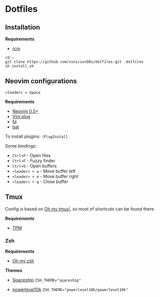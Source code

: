 # Dotfiles

## Installation

**Requirements**
- [rcm](https://github.com/thoughtbot/rcm)

```
cd ~
git clone https://github.com/vinicius98s/dotfiles.git .dotfiles
sh install.sh
```

## Neovim configurations

`<leader> = Space`

**Requirements**
- [Neovim 0.5+](https://github.com/neovim/neovim)
- [Vim plug](https://github.com/junegunn/vim-plug)
- [fd](https://github.com/sharkdp/fd)
- [bat](https://github.com/sharkdp/bat)

To install plugins: `:PlugInstall`

Some bindings:

- `Ctrl+P` - Open files
- `Ctrl+F` - Fuzzy finder
- `Ctrl+O` - Open buffers
- `<leader> + w` - Move buffer left
- `<leader> + e` - Move buffer right
- `<leader> + q` - Close buffer

## Tmux

Config is based on [Oh my tmux!](https://github.com/gpakosz/.tmux), so most of shortcuts can be found there.

**Requirements**
- [TPM](https://github.com/tmux-plugins/tpm)

### Zsh

**Requirements**
- [Oh my zsh](https://ohmyz.sh/)

**Themes**
- [Spaceship](https://github.com/spaceship-prompt/spaceship-prompt)
`ZSH_THEME="spaceship"`

- [powerlevel10k](https://github.com/romkatv/powerlevel10k)
`ZSH_THEME="powerlevel10k/powerlevel10k"`

